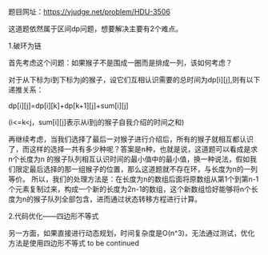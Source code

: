 题目网址：https://vjudge.net/problem/HDU-3506

这道题依然属于区间dp问题，想要解决主要有2个难点。

1.破环为链

首先考虑这个问题：如果猴子不是围成一圈而是排成一列，该如何考虑？

对于从下标为i到下标为j的猴子，设它们互相认识需要的总时间为dp[i][j],则有以下递推关系：

dp[i][j]=dp[i][k]+dp[k+1][j]+sum[i][j]

(i<=k<j，sum[i][j]表示从i到j的猴子自我介绍的时间之和)

再继续考虑，当我们选择了最后一对猴子进行介绍后，所有的猴子就相互都认识了，而这样的选择一共有多少种呢？答案是n种，也就是说，这道题可以看成是求n个长度为n 的猴子队列相互认识时间的最小值中的最小值，换一种说法，假如我们限定最后选择的那一组猴子的位置，那么这道题就不存在环，与长度为n的一列等价。
所以，我们的处理方法是：在长度为n的数组后面将原数组从第1个到第n-1个元素复制过来，构成一个新的长度为2n-1的数组，这个新数组恰好能够将n个长度为n的猴子队列全部包含，进而通过状态转移方程进行计算。

2.代码优化——四边形不等式

另一方面，如果直接进行动态规划，时间复杂度是O(n^3)，无法通过测试，优化方法是使用四边形不等式    to be continued
